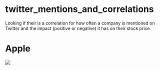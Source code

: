# twitter_mentions_and_correlations
 <p>Looking if their is a correlation for how often a company is mentioned on Twitter and the impact (positive or negative)  it has on their stock price.</p>
 <h1><b>Apple</b></h1>
<img src='download](https://user-images.githubusercontent.com/47340620/203245961-125af517-1bf8-4d6a-ba86-efb6aa124d3b.png'>
